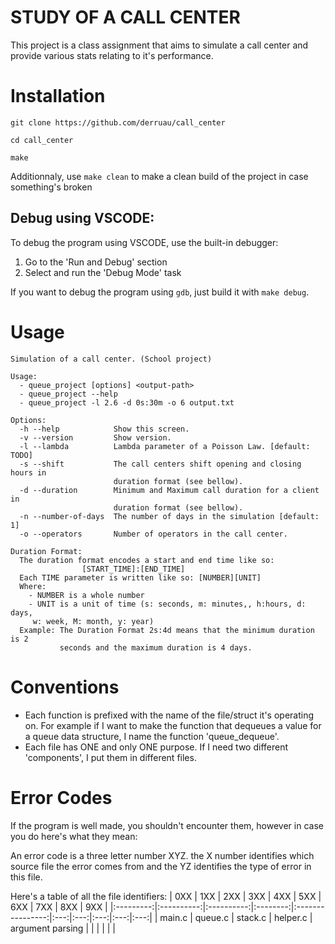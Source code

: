 # STUDY OF A CALL CENTER

This project is a class assignment that aims to simulate a call center and provide various stats relating to it's performance.

# Installation

```shell
git clone https://github.com/derruau/call_center

cd call_center

make
```

Additionnaly, use ``make clean`` to make a clean build of the project in case something's broken

## Debug using VSCODE:
To debug the program using VSCODE, use the built-in debugger:
1. Go to the 'Run and Debug' section
2. Select and run the 'Debug Mode' task

If you want to debug the program using ``gdb``, just build it with ``make debug``.

# Usage

```
Simulation of a call center. (School project)

Usage:
  - queue_project [options] <output-path>
  - queue_project --help
  - queue_project -l 2.6 -d 0s:30m -o 6 output.txt

Options:
  -h --help            Show this screen.
  -v --version         Show version.
  -l --lambda          Lambda parameter of a Poisson Law. [default: TODO]
  -s --shift           The call centers shift opening and closing hours in 
                       duration format (see bellow).
  -d --duration        Minimum and Maximum call duration for a client in 
                       duration format (see bellow).
  -n --number-of-days  The number of days in the simulation [default: 1]
  -o --operators       Number of operators in the call center.

Duration Format:
  The duration format encodes a start and end time like so:
                [START_TIME]:[END_TIME]
  Each TIME parameter is written like so: [NUMBER][UNIT]
  Where:
    - NUMBER is a whole number
    - UNIT is a unit of time (s: seconds, m: minutes,, h:hours, d: days,
     w: week, M: month, y: year)
  Example: The Duration Format 2s:4d means that the minimum duration is 2
           seconds and the maximum duration is 4 days.
```


# Conventions

- Each function is prefixed with the name of the file/struct it's operating on. For example if I want to make the function that dequeues a value for a queue data structure, I name the function 'queue_dequeue'.
- Each file has ONE and only ONE purpose. If I need two different 'components', I put them in different files.

# Error Codes

If the program is well made, you shouldn't encounter them, however in case you do here's what they mean:

An error code is a three letter number XYZ. the X number identifies which source file the error comes from and the YZ identifies the type of error in this file.

Here's a table of all the file identifiers:
|    0XX    |     1XX    |     2XX    |    3XX   |        4XX       | 5XX | 6XX | 7XX | 8XX | 9XX |
|:---------:|:----------:|:----------:|:--------:|:----------------:|:---:|:---:|:---:|:---:|:---:|
|   main.c  |   queue.c  |   stack.c  | helper.c | argument parsing |     |     |     |     |     | 
